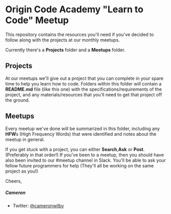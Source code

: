# Origin Code Academy "Learn to Code" Meetup

This repository contains the resources you'll need if you've decided to follow along with the projects at our monthly meetups.

Currently there's a **Projects** folder and a **Meetups** folder. 

## Projects
At our meetups we'll give out a project that you can complete in your spare time to help you learn how to code.  Folders within this folder will contain a **README.md** file (like this one) with the specifications/requirements of the project, and any materials/resources that you'll need to get that project off the ground.

## Meetups
Every meetup we've done will be summarized in this folder, including any **HFW**s (High Frequency Words) that were identified and notes about the meetup in general.

If you get stuck with a project, you can either **Search**,**Ask** or **Post**. (Preferably in that order!) If you've been to a meetup, then you should have also been invited to our #meetup channel in Slack. You'll be able to ask your fellow future programmers for help (They'll all be working on the same project as you!)

Cheers,

##### Cameron

* Twitter: [@cameronwilby](https://twitter.com/cameronwilby)

